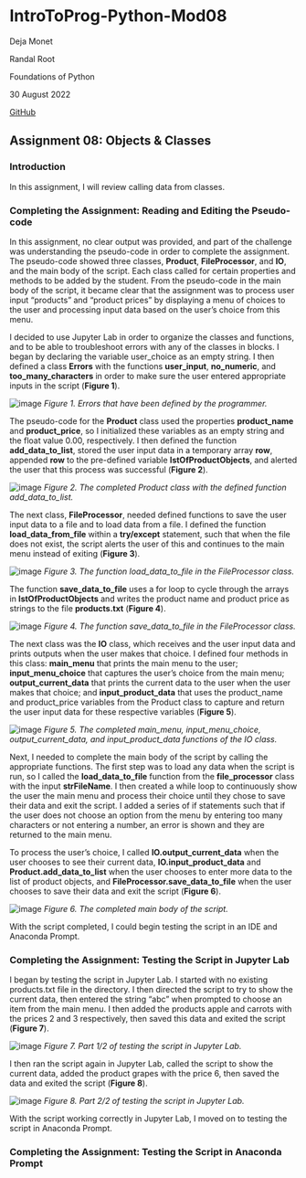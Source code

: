 # IntroToProg-Python-Mod08

Deja Monet

Randal Root

Foundations of Python

30 August 2022

[GitHub](https://github.com/deja-monet/IntroToProg-Python-Mod08)

## Assignment 08: Objects & Classes

### Introduction

In this assignment, I will review calling data from classes.

### Completing the Assignment: Reading and Editing the Pseudo-code

In this assignment, no clear output was provided, and part of the challenge was understanding the pseudo-code in order to complete the assignment. The pseudo-code showed three classes, **Product**, **FileProcessor**, and **IO**, and the main body of the script. Each class called for certain properties and methods to be added by the student. From the pseudo-code in the main body of the script, it became clear that the assignment was to process user input “products” and “product prices” by displaying a menu of choices to the user and processing input data based on the user’s choice from this menu. 

I decided to use Jupyter Lab in order to organize the classes and functions, and to be able to troubleshoot errors with any of the classes in blocks. I began by declaring the variable user_choice as an empty string. I then defined a class **Errors** with the functions **user_input**, **no_numeric**, and **too_many_characters** in order to make sure the user entered appropriate inputs in the script (**Figure 1**).

![image](https://user-images.githubusercontent.com/111031988/187544587-4967ae3e-ec01-4141-a5f1-feb2b63d99e0.png)
*Figure 1. Errors that have been defined by the programmer.*

The pseudo-code for the **Product** class used the properties **product_name** and **product_price**, so I initialized these variables as an empty string and the float value 0.00, respectively. I then defined the function **add_data_to_list**, stored the user input data in a temporary array **row**, appended **row** to the pre-defined variable **lstOfProductObjects**, and alerted the user that this process was successful (**Figure 2**).

![image](https://user-images.githubusercontent.com/111031988/187545006-54da556e-2356-4ed7-bb5d-124e3f5572ad.png)
*Figure 2. The completed Product class with the defined function add_data_to_list.*

The next class, **FileProcessor**, needed defined functions to save the user input data to a file and to load data from a file. I defined the function **load_data_from_file** within a **try/except** statement, such that when the file does not exist, the script alerts the user of this and continues to the main menu instead of exiting (**Figure 3**).

![image](https://user-images.githubusercontent.com/111031988/187545695-833116e8-67c0-4c62-99f3-03b84027eb24.png)
*Figure 3. The function load_data_to_file in the FileProcessor class.*

The function **save_data_to_file** uses a for loop to cycle through the arrays in **lstOfProductObjects** and writes the product name and product price as strings to the file **products.txt** (**Figure 4**). 

![image](https://user-images.githubusercontent.com/111031988/187545862-3ede910c-3819-453a-8b7c-5696936cb0e7.png)
*Figure 4. The function save_data_to_file in the FileProcessor class.*

The next class was the **IO** class, which receives and the user input data and prints outputs when the user makes that choice. I defined four methods in this class: **main_menu** that prints the main menu to the user; **input_menu_choice** that captures the user’s choice from the main menu; **output_current_data** that prints the current data to the user when the user makes that choice; and **input_product_data** that uses the product_name and product_price variables from the Product class to capture and return the user input data for these respective variables (**Figure 5**).

![image](https://user-images.githubusercontent.com/111031988/187546179-93f9219a-7595-4e0f-bdce-0f87cc5f1296.png)
*Figure 5. The completed main_menu, input_menu_choice, output_current_data, and input_product_data functions of the IO class.*

Next, I needed to complete the main body of the script by calling the appropriate functions. The first step was to load any data when the script is run, so I called the **load_data_to_file** function from the **file_processor** class with the input **strFileName**. I then created a while loop to continuously show the user the main menu and process their choice until they chose to save their data and exit the script. I added a series of if statements such that if the user does not choose an option from the menu by entering too many characters or not entering a number, an error is shown and they are returned to the main menu. 

To process the user’s choice, I called **IO.output_current_data** when the user chooses to see their current data, **IO.input_product_data** and **Product.add_data_to_list** when the user chooses to enter more data to the list of product objects, and **FileProcessor.save_data_to_file** when the user chooses to save their data and exit the script (**Figure 6**).

![image](https://user-images.githubusercontent.com/111031988/187546673-02fc72cf-22eb-4fbf-8d12-6ff359bac971.png)
*Figure 6. The completed main body of the script.*

With the script completed, I could begin testing the script in an IDE and Anaconda Prompt.

### Completing the Assignment: Testing the Script in Jupyter Lab

I began by testing the script in Jupyter Lab. I started with no existing products.txt file in the directory. I then directed the script to try to show the current data, then entered the string “abc” when prompted to choose an item from the main menu. I then added the products apple and carrots with the prices 2 and 3 respectively, then saved this data and exited the script (**Figure 7**).

![image](https://user-images.githubusercontent.com/111031988/187546891-fb35a6dd-abdd-4324-b8e8-cf91f42b3988.png)
*Figure 7. Part 1/2 of testing the script in Jupyter Lab.*

I then ran the script again in Jupyter Lab, called the script to show the current data, added the product grapes with the price 6, then saved the data and exited the script (**Figure 8**).

![image](https://user-images.githubusercontent.com/111031988/187546989-fd565ab0-3067-4e85-8079-ef355e33a3aa.png)
*Figure 8. Part 2/2 of testing the script in Jupyter Lab.*

With the script working correctly in Jupyter Lab, I moved on to testing the script in Anaconda Prompt.

### Completing the Assignment: Testing the Script in Anaconda Prompt

